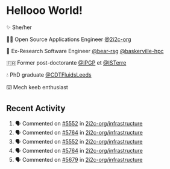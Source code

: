 # Hellooo World!

✨ She/her

👩‍💻 Open Source Applications Engineer [@2i2c-org](https://2i2c.org/)

🐻 Ex-Research Software Engineer [@bear-rsg](https://github.com/bear-rsg) [@baskerville-hpc](https://github.com/baskerville-hpc) 

🇫🇷 Former post-doctorante [@IPGP](https://github.com/IPGP) et [@ISTerre](https://www.isterre.fr/) 

💧 PhD graduate [@CDTFluidsLeeds](https://fluid-dynamics.leeds.ac.uk/) 

⌨️ Mech keeb enthusiast 

## Recent Activity 

<!--START_SECTION:activity-->
1. 🗣 Commented on [#5552](https://github.com/2i2c-org/infrastructure/issues/5552#issuecomment-2749000000) in [2i2c-org/infrastructure](https://github.com/2i2c-org/infrastructure)
2. 🗣 Commented on [#5764](https://github.com/2i2c-org/infrastructure/issues/5764#issuecomment-2747518076) in [2i2c-org/infrastructure](https://github.com/2i2c-org/infrastructure)
3. 🗣 Commented on [#5552](https://github.com/2i2c-org/infrastructure/issues/5552#issuecomment-2743856273) in [2i2c-org/infrastructure](https://github.com/2i2c-org/infrastructure)
4. 🗣 Commented on [#5764](https://github.com/2i2c-org/infrastructure/issues/5764#issuecomment-2743848517) in [2i2c-org/infrastructure](https://github.com/2i2c-org/infrastructure)
5. 🗣 Commented on [#5679](https://github.com/2i2c-org/infrastructure/issues/5679#issuecomment-2743833335) in [2i2c-org/infrastructure](https://github.com/2i2c-org/infrastructure)
<!--END_SECTION:activity-->

